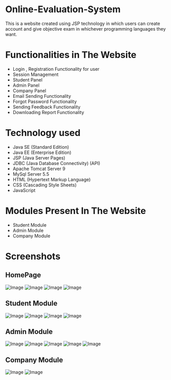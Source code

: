 # Online-Evaluation-System
This is a website created using JSP technology in which users can create account and give objective exam in whichever programming languages they want.

# Functionalities in The Website
* Login , Registration Functionality for user
* Session Management
* Student Panel
* Admin Panel
* Company Panel
* Email Sending  Functionality
* Forgot Password Functionality
* Sending Feedback Functionality
* Downloading Report Functionality

# Technology used
* Java SE (Standard Edition)
* Java EE (Enterprise Edition)
* JSP (Java Server Pages)
* JDBC (Java Database Connectivity) (API)
* Apache Tomcat Server 9
* MySql Server 5.5
* HTML (Hypertext Markup Language)
* CSS (Cascading Style Sheets)
* JavaScript

# Modules Present In The Website
* Student Module
* Admin Module
* Company Module

# Screenshots

## HomePage
![Image](Screenshots/ss1.png)
![Image](Screenshots/ss2.png)
![Image](Screenshots/ss3.png)
![Image](Screenshots/ss4.png)

## Student Module 
![Image](Screenshots/ss5.png)
![Image](Screenshots/ss6.png)
![Image](Screenshots/ss7.png)
![Image](Screenshots/ss8.png)

## Admin Module 
![Image](Screenshots/ss9.png)
![Image](Screenshots/ss10.png)
![Image](Screenshots/ss11.png)
![Image](Screenshots/ss12.png)
![Image](Screenshots/ss13.png)

## Company Module 
![Image](Screenshots/ss14.png)
![Image](Screenshots/ss15.png)

